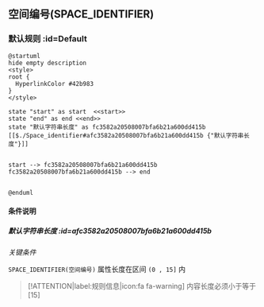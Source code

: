 ## 空间编号(SPACE_IDENTIFIER) <!-- {docsify-ignore-all} -->

   

### 默认规则 :id=Default

```plantuml
@startuml
hide empty description
<style>
root {
  HyperlinkColor #42b983
}
</style>

state "start" as start  <<start>>
state "end" as end <<end>>
state "默认字符串长度" as fc3582a20508007bfa6b21a600dd415b [[$./Space_identifier#afc3582a20508007bfa6b21a600dd415b {"默认字符串长度"}]]


start --> fc3582a20508007bfa6b21a600dd415b 
fc3582a20508007bfa6b21a600dd415b --> end 


@enduml
```

#### 条件说明

##### 默认字符串长度 :id=afc3582a20508007bfa6b21a600dd415b


*关键条件*


`SPACE_IDENTIFIER(空间编号)` 属性长度在区间 `(0 , 15]` 内

> [!ATTENTION|label:规则信息|icon:fa fa-warning]
> 内容长度必须小于等于[15]







